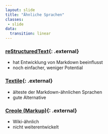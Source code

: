 ```yaml
---
layout: slide
title: "Ähnliche Sprachen"
classes:
 - slide
data:
  transition: linear
---
```


### [reStructuredText](https://de.wikipedia.org/wiki/ReStructuredText){: .external}

- hat Entwicklung von Markdown beeinflusst
- noch einfacher, weniger Potential

### [Textile](https://de.wikipedia.org/wiki/Textile){: .external}

- älteste der Markdown-ähnlichen Sprachen
- gute Alternative

### [Creole (Markup)](https://de.wikipedia.org/wiki/Creole_%28Markup%29){: .external}

- Wiki-ähnlich
- nicht weiterentwickelt
